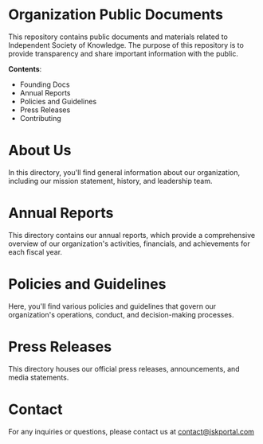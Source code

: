 # Organization Public Documents
This repository contains public documents and materials related to Independent Society of Knowledge. The purpose of this repository is to provide transparency and share important information with the public.

**Contents**:
- Founding Docs
- Annual Reports
- Policies and Guidelines
- Press Releases
- Contributing

# About Us
In this directory, you'll find general information about our organization, including our mission statement, history, and leadership team.

# Annual Reports
This directory contains our annual reports, which provide a comprehensive overview of our organization's activities, financials, and achievements for each fiscal year.

# Policies and Guidelines
Here, you'll find various policies and guidelines that govern our organization's operations, conduct, and decision-making processes.

# Press Releases
This directory houses our official press releases, announcements, and media statements.

# Contact
For any inquiries or questions, please contact us at contact@iskportal.com
